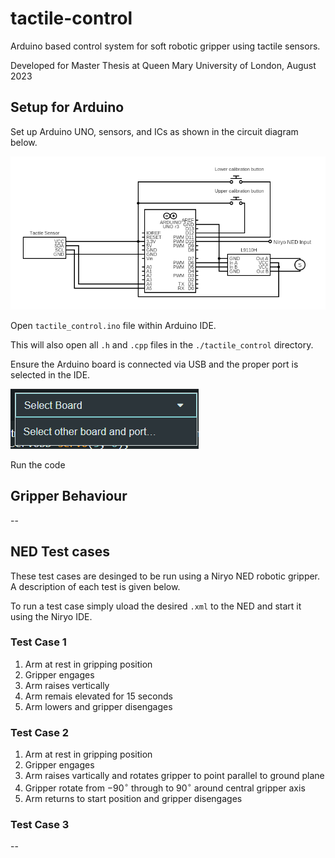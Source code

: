 # tactile-control
Arduino based control system for soft robotic gripper using tactile sensors.

Developed for Master Thesis at Queen Mary University of London, August 2023

## Setup for Arduino
Set up Arduino UNO, sensors, and ICs as shown in the circuit diagram below.

<img src="./images/circuit_diagram.png" alt="Circuit Diagram" />

Open `tactile_control.ino` file within Arduino IDE.

This will also open all `.h` and `.cpp` files in the `./tactile_control` directory.

Ensure the Arduino board is connected via USB and the proper port is selected in the IDE.

<img src="./images/port_selection.png" alt="Arduino Port Selection">

Run the code

## Gripper Behaviour
--

## NED Test cases
These test cases are desinged to be run using a Niryo NED robotic gripper. A description of each test is given below.

To run a test case simply uload the desired `.xml` to the NED and start it using the Niryo IDE.

### Test Case 1
1. Arm at rest in gripping position
2. Gripper engages
3. Arm raises vertically
4. Arm remais elevated for 15 seconds
5. Arm lowers and gripper disengages

### Test Case 2
1. Arm at rest in gripping position
2. Gripper engages
3. Arm raises vartically and rotates gripper to point parallel to ground plane
4. Gripper rotate from $-90^\circ$ through to $90^\circ$ around central gripper axis
5. Arm returns to start position and gripper disengages

### Test Case 3
--
